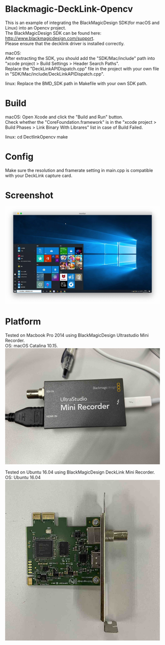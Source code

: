 # Blackmagic-DeckLink-Opencv
This is an example of integrating the BlackMagicDesign SDK(for macOS and Linux) into an Opencv project.  
The BlackMagicDesign SDK can be found here: http://www.blackmagicdesign.com/support.  
Please ensure that the decklink driver is installed correctly.  

macOS:  
After extracting the SDK, you should add the "SDK/Mac/include" path into "xcode project > Build Settings > Header Search Paths".  
Replace the "DeckLinkAPIDispatch.cpp" file in the project with your own file in "SDK/Mac/include/DeckLinkAPIDispatch.cpp". 

linux:
Replace the BMD_SDK path in Makefile with your own SDK path.  

# Build
macOS:
Open Xcode and click the "Build and Run" button.  
Check whether the "CoreFoundation.framework" is in the "xcode project > Build Phases > Link Binary With Librares" list in case of Build Failed.

linux:
cd DectlinkOpencv
make

# Config
Make sure the resolution and framerate setting in main.cpp is compatible with your DeckLink capture card.

# Screenshot
![image](https://raw.githubusercontent.com/js-john/Blackmagic-DeckLink-Opencv/master/screenshot.jpg)


# Platform
Tested on Macbook Pro 2014 using BlackMagicDesign Ultrastudio Mini Recorder.  
OS: macOS Catalina 10.15.  
![image](https://github.com/js-john/Blackmagic-DeckLink-Opencv/blob/master/IMG_0428.jpg?raw=true)

Tested on Ubuntu 16.04 using BlackMagicDesign DeckLink Mini Recorder.
OS: Ubuntu 16.04
![image](https://github.com/js-john/Blackmagic-DeckLink-Opencv/blob/master/IMG_4657.jpg?raw=true)
